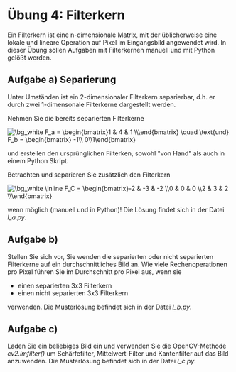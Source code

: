 # Übung 4: Filterkern

Ein Filterkern ist eine n-dimensionale Matrix, mit der üblicherweise eine lokale und lineare Operation auf Pixel im 
Eingangsbild angewendet wird. In dieser Übung sollen Aufgaben mit Filterkernen manuell und mit Python gelößt werden.

## Aufgabe a) Separierung
Unter Umständen ist ein 2-dimensionaler Filterkern separierbar, d.h. er durch zwei 1-dimensonale Filterkerne dargestellt
werden.  

Nehmen Sie die bereits separierten Filterkerne

<img src="https://latex.codecogs.com/svg.image?\bg_white&space;F_a&space;=&space;\begin{bmatrix}1&space;&&space;4&space;&&space;1&space;\\\end{bmatrix}&space;\quad&space;\text{und}\quad&space;F_b&space;=&space;\begin{bmatrix}&space;-1\\&space;0\\1\end{bmatrix}&space;" title="\bg_white F_a = \begin{bmatrix}1 & 4 & 1 \\\end{bmatrix} \quad \text{und} F_b = \begin{bmatrix} -1\\ 0\\1\end{bmatrix} " />

und erstellen den ursprünglichen Filterken, sowohl "von Hand" als auch in einem Python Skript.


Betrachten und separieren Sie zusätzlich den Filterkern 

<img src="https://latex.codecogs.com/svg.image?\bg_white&space;\inline&space;F_C&space;=&space;\begin{bmatrix}-2&space;&&space;-3&space;&&space;-2&space;\\0&space;&&space;0&space;&&space;0&space;\\2&space;&&space;3&space;&&space;2&space;\\\end{bmatrix}&space;&space;" title="\bg_white \inline F_C = \begin{bmatrix}-2 & -3 & -2 \\0 & 0 & 0 \\2 & 3 & 2 \\\end{bmatrix} " />

wenn möglich (manuell und in Python)! Die Lösung findet sich in der Datei *l_a.py*.

## Aufgabe b)
Stellen Sie sich vor, Sie wenden die separierten oder nicht separierten Filterkerne auf ein durchschnittliches Bild an.
Wie viele Rechenoperationen pro Pixel führen Sie im Durchschnitt pro Pixel aus, wenn sie

 - einen separierten 3x3 Filterkern
 - einen nicht separierten 3x3 Filterkern 
 
 verwenden. Die Musterlösung befindet sich in der Datei *l_b.py*.
 
## Aufgabe c) 
Laden Sie ein beliebiges Bild ein und verwenden Sie die OpenCV-Methode *cv2.imfilter()* um Schärfefilter, Mittelwert-Filter und
Kantenfilter auf das Bild anzuwenden. Die Musterlösung befindet sich in der Datei *l_c.py*.

